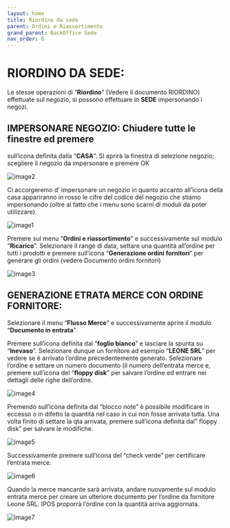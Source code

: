 ```yaml
---
layout: home
title: Riordino da sede
parent: Ordini e Riassortimento
grand_parent: BackOffice Sede
nav_order: 6
---
```

# **RIORDINO DA SEDE:**

Le stesse operazioni di “**Riordino**” (Vedere il documento RIORDINO)
effettuate sul negozio, si possono effettuare in **SEDE** impersonando i
negozi.

## **IMPERSONARE NEGOZIO:** Chiudere tutte le finestre ed premere
  sull’icona definita dalla “**CASA**”. SI aprirà la finestra di
  selezione negozio; scegliere il negozio da impersonare e premere OK

![image2](https://github.com/user-attachments/assets/6e0f67f6-2280-492b-a366-0bae08a6bb11)

Ci accorgeremo d’ impersonare un negozio in quanto accanto all’icona
della casa appariranno in rosso le cifre del codice del negozio che
stiamo impersonando (oltre al fatto che i menu sono scarni di moduli da
poter utilizzare).

![image1](https://github.com/user-attachments/assets/7955bc12-cafc-4d0a-8067-04a7847f332e)

Premere sul menu “**Ordini e riassortimento**” e successivamente sul modulo
“**Ricarico**”. Selezionare il range di data, settare una quantità
all’ordine per tutti i prodotti e premere sull’icona “**Generazione
ordini fornitori**” per generare gli ordini (vedere Documento ordini
fornitori)

![image3](https://github.com/user-attachments/assets/79ae071d-2fcb-4ecd-a2f5-2974c6166dd3)

## **GENERAZIONE ETRATA MERCE CON ORDINE FORNITORE:**

Selezionare il menu “**Flusso Merce**” e successivamente aprire il
modulo “**Documento in entrata**”.

Premere sull’icona definita dal “**foglio bianco**” e lasciare la spunta su
“**Inevaso**”. Selezionare dunque un fornitore ad esempio “**LEONE SRL**”
per vedere se è arrivato l’ordine precedentemente generato. Selezionare
l’ordine e settare un numero documento (il numero dell’entrata merce e,
premere sull’icona del “**floppy disk**” per salvare l’ordine ed entrare nei
dettagli delle righe dell’ordine.

![image4](https://github.com/user-attachments/assets/b2aa2225-e90b-45a0-95f8-73ad86df196d)


Premendo sull’icona definita dal “blocco note” è possibile modificare in
eccesso o in difetto la quantità nel caso in cui non fosse arrivata
tutta. Una volta finito di settare la qta arrivata, premere sull’icona
definita dal” floppy disk” per salvare le modifiche.

![image5](https://github.com/user-attachments/assets/52cc623b-7f1a-4a41-a7b6-505e74f9c548)


Successivamente premere sull’icona del “check verde” per certificare l’entrata merce.

![image6](https://github.com/user-attachments/assets/7128f1cf-1712-4e7d-b4e9-8973b1922669)

Quando la merce mancante sarà arrivata, andare nuovamente sul modulo
entrata merce per creare un ulteriore documento per l’ordine da
fornitore Leone SRL. IPOS proporrà l’ordine con la quantità arriva
aggiornata.

![image7](https://github.com/user-attachments/assets/f05ae7d5-5b92-4308-9b6f-8dafd87e7241)
